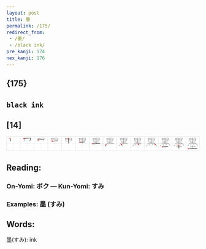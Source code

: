 ```yaml
---
layout: post
title: 墨
permalink: /175/
redirect_from:
 - /墨/
 - /black ink/
pre_kanji: 174
nex_kanji: 176
---
```


## {175}

## `black ink`

## [14]

<div class="stroke"><img src="../images/E5A2A8.png" /></div>

## Reading:

### On-Yomi: ボク &mdash; Kun-Yomi: すみ

### Examples: 墨 (すみ)

## Words:

墨(すみ): ink

